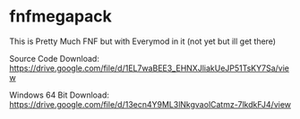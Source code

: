 # fnfmegapack
This is Pretty Much FNF but with Everymod in it (not yet but ill get there)

Source Code Download:
https://drive.google.com/file/d/1EL7waBEE3_EHNXJliakUeJP51TsKY7Sa/view

Windows 64 Bit Download:
https://drive.google.com/file/d/13ecn4Y9ML3lNkgvaolCatmz-7lkdkFJ4/view
